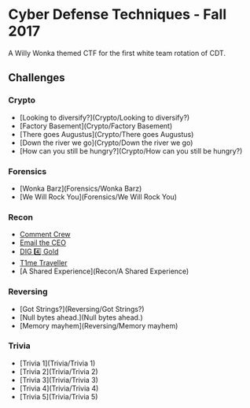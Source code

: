 Cyber Defense Techniques - Fall 2017
===========
A Willy Wonka themed CTF for the first white team rotation of CDT.

Challenges
----------
### Crypto
* [Looking to diversify?](Crypto/Looking to diversify?)
* [Factory Basement](Crypto/Factory Basement)
* [There goes Augustus](Crypto/There goes Augustus)
* [Down the river we go](Crypto/Down the river we go)
* [How can you still be hungry?](Crypto/How can you still be hungry?)

### Forensics
* [Wonka Barz](Forensics/Wonka Barz)
* [We Will Rock You](Forensics/We Will Rock You)

### Recon
* [Comment Crew](Recon/Comment_Crew)
* [Email the CEO](Recon/Email_the_CEO)
* [DIG 4️⃣ Gold](Recon/DIG_4️_Gold)
* [T1me Traveller](Recon/T1me_Traveller)
* [A Shared Experience](Recon/A Shared Experience)

### Reversing
* [Got Strings?](Reversing/Got Strings?)
* [Null bytes ahead.](Null bytes ahead.)
* [Memory mayhem](Reversing/Memory mayhem)

### Trivia
* [Trivia 1](Trivia/Trivia 1)
* [Trivia 2](Trivia/Trivia 2)
* [Trivia 3](Trivia/Trivia 3)
* [Trivia 4](Trivia/Trivia 4)
* [Trivia 5](Trivia/Trivia 5)
